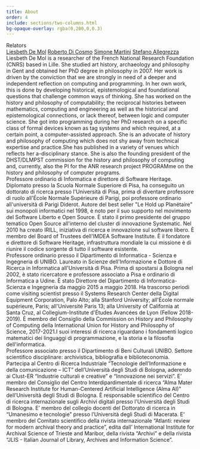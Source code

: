 ```yaml
---
title: About
order: 4
include: sections/two-columns.html
bg-opaque-overlay: rgba(0,200,0,0.3)
---
```


<div class="text-center py-4 h3" id="relators">
    Relators
</div>

<div class="row">
    <div class="col-4">
        <div class="list-group" id="list-tab" role="tablist">
            <a class="list-group-item list-group-item-action active" id="list-home-list" data-bs-toggle="list" href="#list-home" role="tab" aria-controls="home">Liesbeth De Mol</a>
            <a class="list-group-item list-group-item-action" id="list-profile-list" data-bs-toggle="list" href="#list-profile" role="tab" aria-controls="profile">Roberto Di Cosmo</a>
            <a class="list-group-item list-group-item-action" id="list-messages-list" data-bs-toggle="list" href="#list-messages" role="tab" aria-controls="messages">Simone Martini</a>
            <a class="list-group-item list-group-item-action" id="list-settings-list" data-bs-toggle="list" href="#list-settings" role="tab" aria-controls="settings">Stefano Allegrezza</a>
        </div>
    </div>
    <div class="col-8">
        <div class="tab-content" id="nav-tabContent">
            <div class="tab-pane fade show active" id="list-home" role="tabpanel" aria-labelledby="list-home-list">Liesbeth De Mol is a researcher of the French National Research Foundation (CNRS) based in Lille. She studied art history, archaeology and philosophy in Gent and obtained her PhD degree in philosophy in 2007. Her work is driven by the conviction
                that we are strongly in need of a deeper and independent reflection on computing and programming. In her own work, this is done by developing historical, epistemological and foundational questions that challenge common ways of thinking.
                She has worked on the history and philosophy of computability; the reciprocal histories between mathematics, computing and engineering as well as the historical and epistemological connections, or lack thereof, between logic and computer
                science. She got into programming during her PhD research on a specific class of formal devices known as tag systems and which required, at a certain point, a computer-assisted approach. She is an advocate of history and philosophy of
                computing which does not shy away from technical expertise and practice.She has published in a variety of venues which reflects her a-disciplinary stance. She is also the founding president of the DHST/DLMPST commission for the history
                and philosophy of computing and, currently, also the PI for the ANR research project PROGRAMme on the history and philosophy of computer programs.</div>
            <div class="tab-pane fade" id="list-profile" role="tabpanel" aria-labelledby="list-profile-list">Professore ordinario di Informatica e direttore di Software Heritage. Diplomato presso la Scuola Normale Superiore di Pisa, ha conseguito un dottorato di ricerca presso l'Università di Pisa, prima di diventare professore di ruolo all'École
                Normale Supérieure di Parigi, poi professore ordinario all'università di Parigi Diderot. Autore del best seller "Le Hold up Planétaire" sui monopoli informatici nel 1998, è noto per il suo supporto nel movimento del Software Liberto e
                Open Source. È stato il primo presidente del gruppo tematico Open Source all'interno del cluster di innovazione Systematic. Nel 2010 ha creato IRILL, iniziativa di ricerca e innovazione sul software libero. È membro del Board of Trustees
                dell'IMDEA Software Institute. È il fondatore e direttore di Software Heritage, infrastruttura mondiale la cui missione è di riunire il codice sorgente di tutto il software esistente.</div>
            <div class="tab-pane fade" id="list-messages" role="tabpanel" aria-labelledby="list-messages-list">Professore ordinario presso il Dipartimento di Informatica - Scienza e Ingegneria di UNIBO. Laureato in Scienze dell'Informazione e Dottore di Ricerca in Informatica all'Università di Pisa. Prima di spostarsi a Bologna nel 2002, è stato ricercatore
                e professore associato a Pisa e ordinario di Informatica a Udine. È stato Direttore del Dipartimento di Informatica-Scienza e Ingegneria da maggio 2015 a maggio 2018. Ha trascorso periodi come visiting scientist presso il Systems Research
                Center della Digital Equipment Corporation, Palo Alto; alla Stanford University; all'École normale supérieure, Paris; all'Université Paris 13; alla University of California at Santa Cruz, al Collegium-Institute d'Études Avancées de Lyon
                (Fellow 2018-2019). È membro del Consiglio della Commission on History and Philosophy of Computing della International Union for History and Philosophy of Science, 2017-2021.I suoi interessi di ricerca riguardano i fondamenti logico matematici
                dei linguaggi di programmazione, e la storia e la filosofia dell'informatica.</div>
            <div class="tab-pane fade" id="list-settings" role="tabpanel" aria-labelledby="list-settings-list">Professore associato presso il Dipartimento di Beni Culturali UNIBO. Settore scientifico disciplinare: archivistica, bibliografia e biblioteconomia. Partecipa al Centro di Ricerca Industriale “Tecnologie dell’Informazione e della comunicazione
                – ICT” dell’Università degli Studi di Bologna, aderendo ai Clust-ER “Industrie culturali e creative” e “Innovazione nei servizi”. E’ membro del Consiglio del Centro Interdipardimentale di ricerca “Alma Mater Research Institute for Human-Centered
                Artificial Intelligence (Alma AI)” dell’Università degli Studi di Bologna. È responsabile scientifico del Centro di ricerca internazionale sugli Archivi digitali presso l'Università degli Studi di Bologna. E’ membro del collegio docenti
                del Dottorato di ricerca in “Umanesimo e tecnologie” presso l’Università degli Studi di Macerata. E' membro del Comitato scientifico della rivista internazionale “Atlanti: review for modern archival theory and practice”, edita dall’ International
                Institute for Archival Science of Trieste and Maribor, della rivista “Archivi” e della rivista “JLIS - Italian Journal of Library, Archives and Information Science”.</div>
        </div>
    </div>
</div>